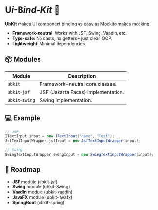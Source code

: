 # U*i*-B*ind*-*Kit* 🎯 

**UbKit** makes UI component binding as easy as Mockito makes mocking!

- **Framework-neutral**: Works with JSF, Swing, Vaadin, etc.
- **Type-safe**: No casts, no getters – just clean OOP.
- **Lightweight**: Minimal dependencies.

## 📦 Modules

| Module          | Description                          |
|-----------------|--------------------------------------|
| `ubkit`         | Framework-neutral core classes.      |
| `ubkit-jsf`     | JSF (Jakarta Faces) implementation.  |
| `ubkit-swing`   | Swing implementation.                |

## 💻 Example

```java
// JSF
ITextInput input = new ITextInput("name", "Test");
JsfTextInputWrapper jsfInput = new JsfTextInputWrapper(input);

// Swing
SwingTextInputWrapper swingInput = new SwingTextInputWrapper(input);
```

## 🚀 Roadmap

- **JSF** module (ubkit-jsf)
- **Swing** module (ubkit-Swing)
- **Vaadin** module (ubkit-vaadin)
- **JavaFX** module (ubkit-javafx)
- **SpringBoot** (ubkit-spring)


